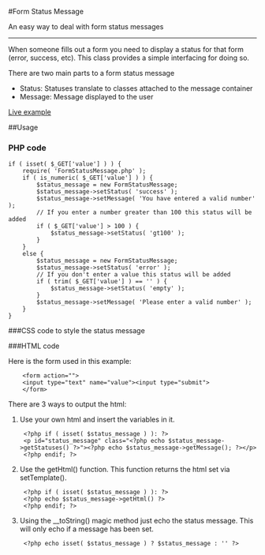 #Form Status Message

An easy way to deal with form status messages

---

When someone fills out a form you need to display a status for that form (error, success, etc). This class provides a simple interfacing for doing so.

There are two main parts to a form status message

 - Status: Statuses translate to classes attached to the message container
 - Message: Message displayed to the user

<a href="http://www.galengrover.com/projects/FormStatusMessage/example.php">Live example</a>

##Usage

### PHP code

	if ( isset( $_GET['value'] ) ) {
		require( 'FormStatusMessage.php' );
		if ( is_numeric( $_GET['value'] ) ) {
			$status_message = new FormStatusMessage;
			$status_message->setStatus( 'success' );
			$status_message->setMessage( 'You have entered a valid number' );
			// If you enter a number greater than 100 this status will be added
			if ( $_GET['value'] > 100 ) {
				$status_message->setStatus( 'gt100' );
			}
		}
		else {
			$status_message = new FormStatusMessage;
			$status_message->setStatus( 'error' );
			// If you don't enter a value this status will be added
			if ( trim( $_GET['value'] ) == '' ) {
				$status_message->setStatus( 'empty' );
			}
			$status_message->setMessage( 'Please enter a valid number' );
		}
	}

###CSS code to style the status message
	<style type="text/css">
	#status_message { font-weight: bold; background: #eee; border: 1px solid #ddd; }
	#status_message.error { color: red }
	#status_message.success { color: green }
	#status_message.gt100 { font-size:2em }
	#status_message.empty { font-size:2em }
	</style>

###HTML code

Here is the form used in this example:

		<form action="">
		<input type="text" name="value"><input type="submit">
		</form>

There are 3 ways to output the html:

1. Use your own html and insert the variables in it.

		<?php if ( isset( $status_message ) ): ?>
		<p id="status_message" class="<?php echo $status_message->getStatuses() ?>"><?php echo $status_message->getMessage(); ?></p>
		<?php endif; ?>

2. Use the getHtml() function. This function returns the html set via setTemplate().

		<?php if ( isset( $status_message ) ): ?>
		<?php echo $status_message->getHtml() ?>
		<?php endif; ?>

3. Using the __toString() magic method just echo the status message. This will only echo if a message has been set.

		<?php echo isset( $status_message ) ? $status_message : '' ?>
